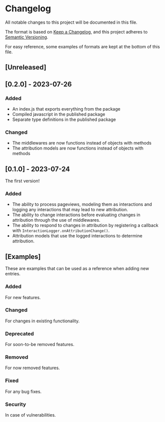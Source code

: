 # Changelog

All notable changes to this project will be documented in this file.

The format is based on [Keep a Changelog](https://keepachangelog.com/),
and this project adheres to [Semantic Versioning](https://semver.org/spec/v2.0.0.html).

For easy reference, some examples of formats are kept at the bottom of this file.

## [Unreleased]

## [0.2.0] - 2023-07-26

### Added

- An index.js that exports everything from the package
- Compiled javascript in the published package
- Separate type definitions in the published package

### Changed

- The middlewares are now functions instead of objects with methods
- The attribution models are now functions instead of objects with methods

## [0.1.0] - 2023-07-24

The first version!

### Added

- The ability to process pageviews, modeling them as interactions and logging any interactions that may lead to new attribution.
- The ability to change interactions before evaluating changes in attribution through the use of middlewares.
- The ability to respond to changes in attribution by registering a callback with `InteractionLogger.onAttributionChange()`.
- Attribution models that use the logged interactions to determine attribution.

## [Examples]

These are examples that can be used as a reference when adding new entries.

### Added

For new features.

### Changed

For changes in existing functionality.

### Deprecated

For soon-to-be removed features.

### Removed

For now removed features.

### Fixed

For any bug fixes.

### Security

In case of vulnerabilities.
